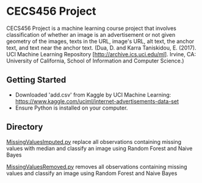 # CECS456 Project

CECS456 Project is a machine learning course project that involves classification of whether an image is an advertisement or not given geometry of the images, texts in the URL, image's URL, alt text, the anchor text, and text near the anchor text. (Dua, D. and Karra Taniskidou, E. (2017). UCI Machine Learning Repository [http://archive.ics.uci.edu/ml]. Irvine, CA: University of California, School of Information and Computer Science.)

## Getting Started

- Downloaded 'add.csv' from Kaggle by UCI Machine Learning: https://www.kaggle.com/uciml/internet-advertisements-data-set
- Ensure Python is installed on your computer.

## Directory

[MissingValuesImputed.py](./MissingValuesImputed.py) replace all observations containing missing values with median and classify an image  using Random Forest and Naive Bayes

[MissingValuesRemoved.py](./MissingValuesRemoved.py) removes all observations containing missing values and classify an image  using Random Forest and Naive Bayes
